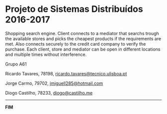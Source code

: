 # Projeto de Sistemas Distribuídos 2016-2017 #

Shopping search engine. Client connects to a mediator that searchs trough the available stores and picks the cheapest products if the requirements are met. Also connects securely to the credit card company to verify the purchase. Each client, store and mediator can be open in different locations and multiple times without interference.


Grupo A61

Ricardo Tavares, 78198, ricardo.tavares@tecnico.ulisboa.pt

Jorge Carmo, 79702, jmiguell285@hotmail.com

Diogo Castilho, 78233, diogo@castilho.me


-------------------------------------------------------------------------------
**FIM**
